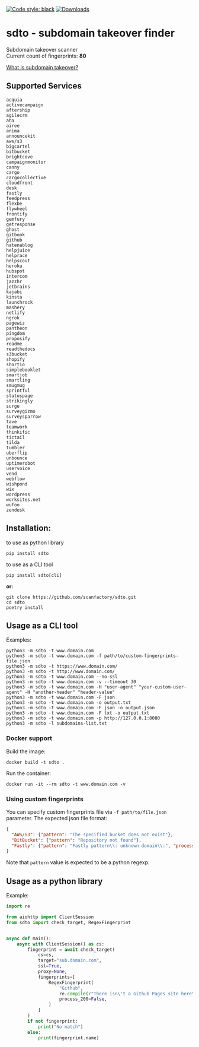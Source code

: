 [![Code style: black](https://img.shields.io/badge/code%20style-black-000000.svg)](https://github.com/psf/black)
[![Downloads](https://pepy.tech/badge/sdto)](https://pepy.tech/project/sdto)

# sdto - subdomain takeover finder

Subdomain takeover scanner  
Current count of fingerprints: **80**

[What is subdomain takeover?](https://labs.detectify.com/2014/10/21/hostile-subdomain-takeover-using-herokugithubdesk-more/)


## Supported Services

```
acquia
activecampaign
aftership
agilecrm
aha
airee
anima
announcekit
aws/s3
bigcartel
bitbucket
brightcove
campaignmonitor
canny
cargo
cargocollective
cloudfront
desk
fastly
feedpress
flexbe
flywheel
frontify
gemfury
getresponse
ghost
gitbook
github
hatenablog
helpjuice
helprace
helpscout
heroku
hubspot
intercom
jazzhr
jetbrains
kajabi
kinsta
launchrock
mashery
netlify
ngrok
pagewiz
pantheon
pingdom
proposify
readme
readthedocs
s3bucket
shopify
shortio
simplebooklet
smartjob
smartling
smugmug
sprintful
statuspage
strikingly
surge
surveygizmo
surveysparrow
tave
teamwork
thinkific
tictail
tilda
tumbler
uberflip
unbounce
uptimerobot
uservoice
vend
webflow
wishpond
wix
wordpress
worksites.net
wufoo
zendesk
```
## Installation:


to use as python library
```shell
pip install sdto
```

to use as a CLI tool

```shell
pip install sdto[cli]
```


**or:**
```shell
git clone https://github.com/scanfactory/sdto.git
cd sdto
poetry install
```
## Usage as a CLI tool

Examples:

```shell
python3 -m sdto -t www.domain.com
python3 -m sdto -t www.domain.com -f path/to/custom-fingerprints-file.json
python3 -m sdto -t https://www.domain.com/
python3 -m sdto -t http://www.domain.com/
python3 -m sdto -t www.domain.com --no-ssl
python3 -m sdto -t www.domain.com -v --timeout 30
python3 -m sdto -t www.domain.com -H "user-agent" "your-custom-user-agent" -H "another-header" "header-value"
python3 -m sdto -t www.domain.com -F json
python3 -m sdto -t www.domain.com -o output.txt
python3 -m sdto -t www.domain.com -F json -o output.json
python3 -m sdto -t www.domain.com -F txt -o output.txt
python3 -m sdto -t www.domain.com -p http://127.0.0.1:8080 
python3 -m sdto -l subdomains-list.txt
```

### Docker support

Build the image:

```
docker build -t sdto .
```

Run the container:

```
docker run -it --rm sdto -t www.domain.com -v
```


### Using custom fingerprints

You can specify custom fingerprints file via `-f path/to/file.json` parameter.
The expected json file format:
```json
{
  "AWS/S3": {"pattern": "The specified bucket does not exist"},
  "BitBucket": {"pattern": "Repository not found"},
  "Fastly": {"pattern": "Fastly pattern\\: unknown domain\\:", "process_200": true}
}
```
Note that `pattern` value is expected to be a python regexp.

## Usage as a python library

Example:

```python
import re

from aiohttp import ClientSession
from sdto import check_target, RegexFingerprint


async def main():
    async with ClientSession() as cs:
        fingerprint = await check_target(
            cs=cs,
            target="sub.domain.com",
            ssl=True,
            proxy=None,
            fingerprints=[
                RegexFingerprint(
                    "Github", 
                    re.compile(r"There isn\'t a Github Pages site here\."),
                    process_200=False,
                )
            ]
        )
        if not fingerprint:
            print("No match")
        else:
            print(fingerprint.name)

```
